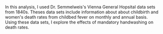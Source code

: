 In this analysis, I used Dr. Semmelweis's Vienna General Hopsital data sets from 1840s. Theses data sets include information about about childbirth and women's death rates from childbed fever on monthly and annual basis. Using these data sets, I explore the effects of mandatory handwashing on death rates. 
